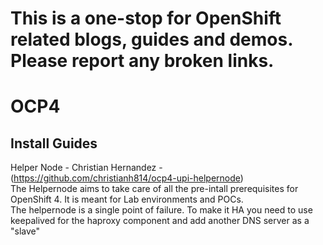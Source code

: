 # This is a one-stop for OpenShift related blogs, guides and demos. Please report any broken links. 


# OCP4


## Install Guides

Helper Node - Christian Hernandez - (https://github.com/christianh814/ocp4-upi-helpernode)  
The Helpernode aims to take care of all the pre-intall prerequisites for OpenShift 4. It is meant for Lab environments and POCs.  
The helpernode is a single point of failure. To make it HA you need to use keepalived for the haproxy component and add another DNS server as a "slave"  





